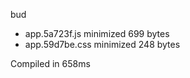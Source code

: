 bud

 - app.5a723f.js       minimized       699 bytes
 - app.59d7be.css       minimized       248 bytes

Compiled in 658ms